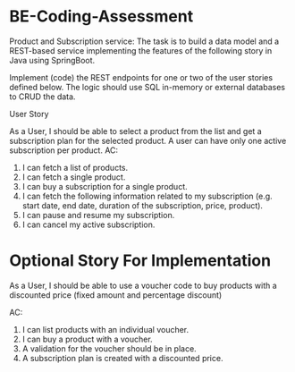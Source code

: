 
# BE-Coding-Assessment

Product and Subscription service:
The task is to build a data model and a REST-based service implementing the features of the following story in Java using SpringBoot.

Implement (code) the REST endpoints for one or two of the user stories defined below. The logic should use SQL in-memory or external databases to CRUD the data.

User Story

As a User, I should be able to select a product from the list and get a subscription plan for the selected product. A user can have only one active subscription per product. AC:
1. I can fetch a list of products.
2. I can fetch a single product.
3. I can buy a subscription for a single product.
4. I can fetch the following information related to my subscription (e.g. start date, end date, duration of the subscription, price, product).
5. I can pause and resume my subscription.
6. I can cancel my active subscription.


# Optional Story For Implementation

As a User, I should be able to use a voucher code to buy products with a discounted price (fixed amount and percentage discount)

AC:
1. I can list products with an individual voucher.
2. I can buy a product with a voucher.
3. A validation for the voucher should be in place.
4. A subscription plan is created with a discounted price. 

